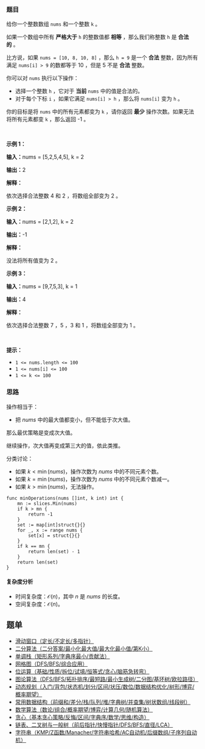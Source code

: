 ### 题目

<p>给你一个整数数组&nbsp;<code>nums</code>&nbsp;和一个整数&nbsp;<code>k</code>&nbsp;。</p>

<p>如果一个数组中所有 <strong>严格大于</strong>&nbsp;<code>h</code>&nbsp;的整数值都 <strong>相等</strong>&nbsp;，那么我们称整数&nbsp;<code>h</code>&nbsp;是 <strong>合法的</strong>&nbsp;。</p>

<p>比方说，如果&nbsp;<code>nums = [10, 8, 10, 8]</code>&nbsp;，那么&nbsp;<code>h = 9</code>&nbsp;是一个 <strong>合法</strong>&nbsp;整数，因为所有满足&nbsp;<code>nums[i] &gt; 9</code>&nbsp;的数都等于 10 ，但是 5 不是 <strong>合法</strong>&nbsp;整数。</p>

<p>你可以对 <code>nums</code>&nbsp;执行以下操作：</p>

<ul>
	<li>选择一个整数&nbsp;<code>h</code>&nbsp;，它对于 <strong>当前</strong>&nbsp;<code>nums</code>&nbsp;中的值是合法的。</li>
	<li>对于每个下标 <code>i</code>&nbsp;，如果它满足&nbsp;<code>nums[i] &gt; h</code>&nbsp;，那么将&nbsp;<code>nums[i]</code>&nbsp;变为&nbsp;<code>h</code>&nbsp;。</li>
</ul>

<p>你的目标是将 <code>nums</code>&nbsp;中的所有元素都变为 <code>k</code>&nbsp;，请你返回 <strong>最少</strong>&nbsp;操作次数。如果无法将所有元素都变&nbsp;<code>k</code>&nbsp;，那么返回 -1 。</p>

<p>&nbsp;</p>

<p><strong class="example">示例 1：</strong></p>

<div class="example-block">
<p><span class="example-io"><b>输入：</b>nums = [5,2,5,4,5], k = 2</span></p>

<p><span class="example-io"><b>输出：</b>2</span></p>

<p><b>解释：</b></p>

<p>依次选择合法整数 4 和 2 ，将数组全部变为 2 。</p>
</div>

<p><strong class="example">示例 2：</strong></p>

<div class="example-block">
<p><span class="example-io"><b>输入：</b>nums = [2,1,2], k = 2</span></p>

<p><span class="example-io"><b>输出：</b>-1</span></p>

<p><strong>解释：</strong></p>

<p>没法将所有值变为 2 。</p>
</div>

<p><strong class="example">示例 3：</strong></p>

<div class="example-block">
<p><span class="example-io"><b>输入：</b>nums = [9,7,5,3], k = 1</span></p>

<p><span class="example-io"><b>输出：</b>4</span></p>

<p><strong>解释：</strong></p>

<p>依次选择合法整数 7 ，5 ，3 和 1 ，将数组全部变为 1 。</p>
</div>

<p>&nbsp;</p>

<p><strong>提示：</strong></p>

<ul>
	<li><code>1 &lt;= nums.length &lt;= 100 </code></li>
	<li><code>1 &lt;= nums[i] &lt;= 100</code></li>
	<li><code>1 &lt;= k &lt;= 100</code></li>
</ul>

### 思路

操作相当于：

- 把 $\textit{nums}$ 中的最大值都变小，但不能低于次大值。

那么最优策略是变成次大值。

继续操作，次大值再变成第三大的值，依此类推。

分类讨论：

- 如果 $k < \min(nums)$，操作次数为 $\textit{nums}$ 中的不同元素个数。
- 如果 $k = \min(nums)$，操作次数为 $\textit{nums}$ 中的不同元素个数减一。
- 如果 $k > \min(nums)$，无法操作。

```
func minOperations(nums []int, k int) int {
	mn := slices.Min(nums)
	if k > mn {
		return -1
	}
	set := map[int]struct{}{}
	for _, x := range nums {
		set[x] = struct{}{}
	}
	if k == mn {
		return len(set) - 1
	}
	return len(set)
}
```

#### 复杂度分析

- 时间复杂度：$\mathcal{O}(n)$，其中 $n$ 是 $\textit{nums}$ 的长度。
- 空间复杂度：$\mathcal{O}(n)$。


## 题单

- [滑动窗口（定长/不定长/多指针）](https://leetcode.cn/circle/discuss/0viNMK/)
- [二分算法（二分答案/最小化最大值/最大化最小值/第K小）](https://leetcode.cn/circle/discuss/SqopEo/)
- [单调栈（矩形系列/字典序最小/贡献法）](https://leetcode.cn/circle/discuss/9oZFK9/)
- [网格图（DFS/BFS/综合应用）](https://leetcode.cn/circle/discuss/YiXPXW/)
- [位运算（基础/性质/拆位/试填/恒等式/贪心/脑筋急转弯）](https://leetcode.cn/circle/discuss/dHn9Vk/)
- [图论算法（DFS/BFS/拓扑排序/最短路/最小生成树/二分图/基环树/欧拉路径）](https://leetcode.cn/circle/discuss/01LUak/)
- [动态规划（入门/背包/状态机/划分/区间/状压/数位/数据结构优化/树形/博弈/概率期望）](https://leetcode.cn/circle/discuss/tXLS3i/)
- [常用数据结构（前缀和/差分/栈/队列/堆/字典树/并查集/树状数组/线段树）](https://leetcode.cn/circle/discuss/mOr1u6/)
- [数学算法（数论/组合/概率期望/博弈/计算几何/随机算法）](https://leetcode.cn/circle/discuss/IYT3ss/)
- [贪心（基本贪心策略/反悔/区间/字典序/数学/思维/构造）](https://leetcode.cn/circle/discuss/g6KTKL/)
- [链表、二叉树与一般树（前后指针/快慢指针/DFS/BFS/直径/LCA）](https://leetcode.cn/circle/discuss/K0n2gO/)
- [字符串（KMP/Z函数/Manacher/字符串哈希/AC自动机/后缀数组/子序列自动机）](https://leetcode.cn/circle/discuss/SJFwQI/)